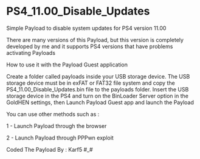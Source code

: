 # PS4_11.00_Disable_Updates

Simple Payload to disable system updates for PS4 version 11.00 

There are many versions of this Payload, but this version is completely developed by me and it supports PS4 versions that have problems activating Payloads

How to use it with the Payload Guest application 

Create a folder called payloads inside your USB storage device. The USB storage device must be in exFAT or FAT32 file system and copy the PS4_11.00_Disable_Updates.bin file to the payloads folder. Insert the USB storage device in the PS4 and turn on the BinLoader Server option in the GoldHEN settings, then Launch Payload Guest app and launch the Payload  

You can use other methods such as : 

 1 - Launch Payload through the browser 

 2 - Launch Payload through PPPwn exploit


Coded The Payload By : Karf5 #_#
